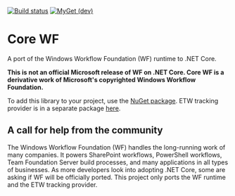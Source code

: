 [![Build status](https://uipath.visualstudio.com/Core%20WF/_apis/build/status/CI)](https://uipath.visualstudio.com/Core%20WF/_build/latest?definitionId=318)
[![MyGet (dev)](https://img.shields.io/badge/CoreWf-MyGet-brightgreen.svg)](https://www.myget.org/feed/uipath-dev/package/nuget/UiPath.Workflow)
# Core WF
A port of the Windows Workflow Foundation (WF) runtime to .NET Core.

__This is not an official Microsoft release of WF on .NET Core. Core WF is a derivative work of Microsoft's copyrighted Windows Workflow Foundation.__

To add this library to your project, use the [NuGet package](https://www.myget.org/feed/uipath-dev/package/nuget/UiPath.Workflow).
ETW tracking provider is in a separate package [here](https://www.nuget.org/packages/CoreWf.EtwTracking/).

## A call for help from the community

The Windows Workflow Foundation (WF) handles the long-running work of many companies. It 
powers SharePoint workflows, PowerShell workflows, Team Foundation Server build 
processes, and many applications in all types of businesses. As more developers look into
adopting .NET Core, some are asking if WF will be officially ported. This project only 
ports the WF runtime and the ETW tracking provider.
